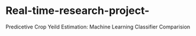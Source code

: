 # Real-time-research-project-
Predicetive Crop Yeild Estimation: Machine Learning Classifier Comparision
